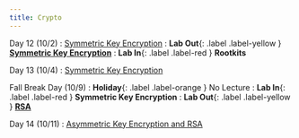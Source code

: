 ```yaml
---
title: Crypto
---
```


Day 12 (10/2)
: [Symmetric Key Encryption](#)
: **Lab Out**{: .label .label-yellow } [**Symmetric Key Encryption**](#)
: **Lab In**{: .label .label-red } **Rootkits**

Day 13 (10/4)
: [Symmetric Key Encryption](#)

Fall Break Day (10/9)
: **Holiday**{: .label .label-orange } No Lecture
: **Lab In**{: .label .label-red } **Symmetric Key Encryption**
: **Lab Out**{: .label .label-yellow } [**RSA**](#)

Day 14 (10/11)
: [Asymmetric Key Encryption and RSA](#)

